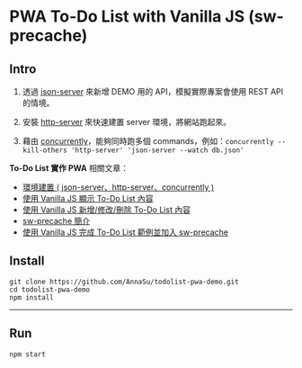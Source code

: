 # PWA To-Do List with Vanilla JS (sw-precache)

## Intro

1. 透過 [json-server](https://github.com/typicode/json-server) 來新增 DEMO 用的 API，模擬實際專案會使用 REST API 的情境。

2. 安裝 [http-server](https://github.com/indexzero/http-server) 來快速建置 server 環境，將網站跑起來。

3. 藉由 [concurrently](https://github.com/kimmobrunfeldt/concurrently)，能夠同時跑多個 commands，例如：`concurrently --kill-others 'http-server' 'json-server --watch db.json'`

**To-Do List 實作 PWA** 相關文章：

- [環境建置 ( json-server、http-server、concurrently )](http://ithelp.ithome.com.tw/articles/10187889)
- [使用 Vanilla JS 顯示 To-Do List 內容](http://ithelp.ithome.com.tw/articles/10188350)
- [使用 Vanilla JS 新增/修改/刪除 To-Do List 內容](http://ithelp.ithome.com.tw/articles/10188458)
- [sw-precache 簡介](http://ithelp.ithome.com.tw/articles/10188520)
- [使用 Vanilla JS 完成 To-Do List 範例並加入 sw-precache](http://ithelp.ithome.com.tw/articles/10188636)

## Install

```
git clone https://github.com/AnnaSu/todolist-pwa-demo.git
cd todolist-pwa-demo
npm install
```

***

## Run

```
npm start
```
